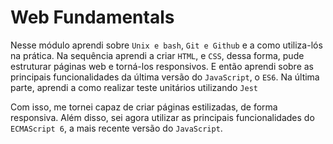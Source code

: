# Web Fundamentals

Nesse módulo aprendi sobre `Unix e bash`, `Git e Github` e a como utiliza-lós na prática. Na sequência aprendi a criar `HTML`, e `CSS`, dessa forma, pude estruturar páginas web e torná-los responsivos. E então aprendi sobre as principais funcionalidades da última versão do `JavaScript`, o `ES6`. Na última parte, aprendi a como realizar teste unitários utilizando `Jest`

Com isso, me tornei capaz de criar páginas estilizadas, de forma responsiva. Além disso, sei agora utilizar as principais funcionalidades do `ECMAScript 6`, a mais recente versão do `JavaScript`.

